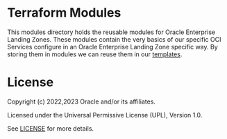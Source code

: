 # Terraform Modules

This modules directory holds the reusable modules for Oracle Enterprise Landing Zones. 
These modules contain the very basics of our specific OCI Services configure in an 
Oracle Enterprise Landing Zone specific way. By storing them in modules we can reuse them in 
our [templates](../templates/README.md).

# License

Copyright (c) 2022,2023 Oracle and/or its affiliates.

Licensed under the Universal Permissive License (UPL), Version 1.0.

See [LICENSE](../LICENSE) for more details.